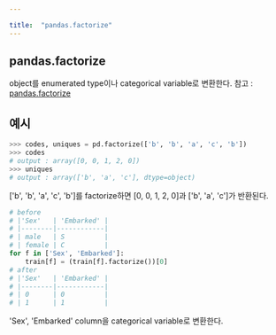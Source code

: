 ```yaml
---

title:  "pandas.factorize"
---
```


## pandas.factorize
object를 enumerated type이나 categorical variable로 변환한다.
참고 : [pandas.factorize](https://pandas.pydata.org/pandas-docs/stable/reference/api/pandas.factorize.html)

## 예시

```python
>>> codes, uniques = pd.factorize(['b', 'b', 'a', 'c', 'b'])
>>> codes
# output : array([0, 0, 1, 2, 0])
>>> uniques
# output : array(['b', 'a', 'c'], dtype=object)
```
['b', 'b', 'a', 'c', 'b']를 factorize하면 [0, 0, 1, 2, 0]과 ['b', 'a', 'c']가 반환된다.

```python
# before
# |'Sex'   | 'Embarked' |
# |--------|------------|
# | male   | S          |
# | female | C          |
for f in ['Sex', 'Embarked']:
    train[f] = (train[f].factorize())[0]
# after
# |'Sex'   | 'Embarked' |
# |--------|------------|
# | 0      | 0          |
# | 1      | 1          |
```
'Sex', 'Embarked' column을 categorical variable로 변환한다.
